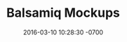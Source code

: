 ---
layout: post
title:  "Balsamiq Mockups"
date:   2016-03-10 10:28:30 -0700
category: tools
thumb-image: balsamiq.png
alt-tag: "Balsamiq Mockups Logo"
link: https://balsamiq.com/products/mockups/mybalsamiq/

---